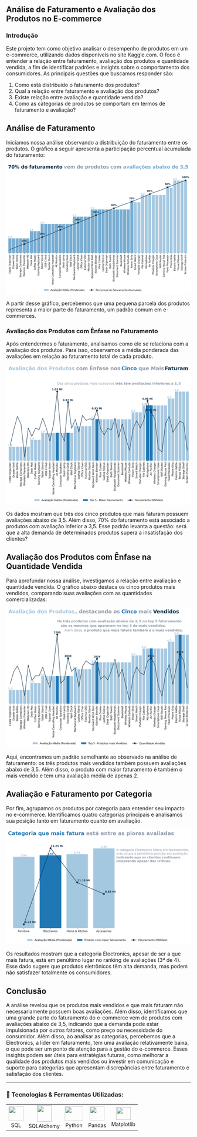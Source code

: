 ## Análise de Faturamento e Avaliação dos Produtos no E-commerce

### Introdução

Este projeto tem como objetivo analisar o desempenho de produtos em um e-commerce, utilizando dados disponíveis no site Kaggle.com. O foco é entender a relação entre faturamento, avaliação dos produtos e quantidade vendida, a fim de identificar padrões e insights sobre o comportamento dos consumidores.
As principais questões que buscamos responder são:
1.	Como está distribuído o faturamento dos produtos?
2.	Qual a relação entre faturamento e avaliação dos produtos?
3.	Existe relação entre avaliação e quantidade vendida?
4.	Como as categorias de produtos se comportam em termos de faturamento e avaliação?

## Análise de Faturamento
Iniciamos nossa análise observando a distribuição do faturamento entre os produtos. O gráfico a seguir apresenta a participação percentual acumulada do faturamento:

<p align="center">
  <img src="graficos/av_percent_fat_produto.png" alt="GRÁFICO DE DISTRIBUIÇÃO PERCENTUAL DO FATURAMENTO" width="900">
</p>

A partir desse gráfico, percebemos que uma pequena parcela dos produtos representa a maior parte do faturamento, um padrão comum em e-commerces.

### Avaliação dos Produtos com Ênfase no Faturamento
Após entendermos o faturamento, analisamos como ele se relaciona com a avaliação dos produtos. Para isso, observamos a média ponderada das avaliações em relação ao faturamento total de cada produto.

![GRÁFICO DE AVALIAÇÃO X FATURAMENTO](graficos/av_fat_produto.png)

Os dados mostram que três dos cinco produtos que mais faturam possuem avaliações abaixo de 3,5. Além disso, 70% do faturamento está associado a produtos com avaliação inferior a 3,5. Esse padrão levanta a questão: será que a alta demanda de determinados produtos supera a insatisfação dos clientes?

## Avaliação dos Produtos com Ênfase na Quantidade Vendida
Para aprofundar nossa análise, investigamos a relação entre avaliação e quantidade vendida. O gráfico abaixo destaca os cinco produtos mais vendidos, comparando suas avaliações com as quantidades comercializadas:

![GRÁFICO DE AVALIAÇÃO X QUANTIDADE VENDIDA](graficos/av_qtd_vendas_produto.png)

Aqui, encontramos um padrão semelhante ao observado na análise de faturamento: os três produtos mais vendidos também possuem avaliações abaixo de 3,5. Além disso, o produto com maior faturamento é também o mais vendido e tem uma avaliação média de apenas 2.

## Avaliação e Faturamento por Categoria
Por fim, agrupamos os produtos por categoria para entender seu impacto no e-commerce. Identificamos quatro categorias principais e analisamos sua posição tanto em faturamento quanto em avaliação.

![GRÁFICO DE FATURAMENTO E AVALIAÇÃO POR CATEGORIA](graficos/av_fat_categoria.png)

Os resultados mostram que a categoria Electronics, apesar de ser a que mais fatura, está em penúltimo lugar no ranking de avaliações (3ª de 4). Esse dado sugere que produtos eletrônicos têm alta demanda, mas podem não satisfazer totalmente os consumidores.

## Conclusão
A análise revelou que os produtos mais vendidos e que mais faturam não necessariamente possuem boas avaliações. Além disso, identificamos que uma grande parte do faturamento do e-commerce vem de produtos com avaliações abaixo de 3,5, indicando que a demanda pode estar impulsionada por outros fatores, como preço ou necessidade do consumidor.
Além disso, ao analisar as categorias, percebemos que a Electronics, a líder em faturamento, tem uma avaliação relativamente baixa, o que pode ser um ponto de atenção para a gestão do e-commerce.
Esses insights podem ser úteis para estratégias futuras, como melhorar a qualidade dos produtos mais vendidos ou investir em comunicação e suporte para categorias que apresentam discrepâncias entre faturamento e satisfação dos clientes.

---
### 🚀 Tecnologias & Ferramentas Utilizadas:

<table>
  <tr>
    <td align="center"><img src="https://icones.pro/wp-content/uploads/2021/05/icone-base-donnees-orange.png" width="40" height="40"/><br>SQL</td>
    <td align="center"><img src="https://buildwithlayer.gallerycdn.vsassets.io/extensions/buildwithlayer/sqlalchemy-integration-expert-jyszg/0.0.13/1740523961608/Microsoft.VisualStudio.Services.Icons.Default" width="40" height="45"/><br>SQLAlchemy</td>
    <td align="center"><img src="https://cdn.jsdelivr.net/gh/devicons/devicon/icons/python/python-original.svg" width="50" height="40"/><br>Python</td>
    <td align="center"><img src="https://cdn.jsdelivr.net/gh/devicons/devicon/icons/pandas/pandas-original.svg" width="40" height="40"/><br>Pandas</td>
    <td align="center"><img src="https://upload.wikimedia.org/wikipedia/commons/thumb/8/84/Matplotlib_icon.svg/1200px-Matplotlib_icon.svg.png" width="40" height="35"/><br>Matplotlib</td>
</table>
